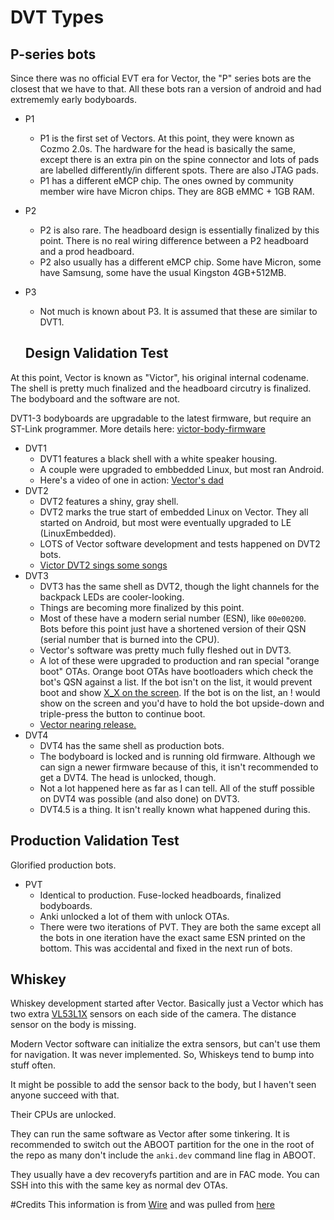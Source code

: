 # DVT Types

## P-series bots
Since there was no official EVT era for Vector, the "P" series bots are the closest that we have to that.
All these bots ran a version of android and had extrememly early bodyboards.

-   P1
    -   P1 is the first set of Vectors. At this point, they were known as Cozmo 2.0s. The hardware for the head is basically the same, except there is an extra pin on the spine connector and lots of pads are labelled differently/in different spots. There are also JTAG pads.
    -   P1 has a different eMCP chip. The ones owned by community member wire have Micron chips. They are 8GB eMMC + 1GB RAM.
-   P2
    -   P2 is also rare. The headboard design is essentially finalized by this point. There is no real wiring difference between a P2 headboard and a prod headboard.
    -   P2 also usually has a different eMCP chip. Some have Micron, some have Samsung, some have the usual Kingston 4GB+512MB.
-   P3
    -   Not much is known about P3. It is assumed that these are similar to DVT1.

    ## Design Validation Test

At this point, Vector is known as "Victor", his original internal codename. The shell is pretty much finalized and the headboard circutry is finalized. The bodyboard and the software are not.

DVT1-3 bodyboards are upgradable to the latest firmware, but require an ST-Link programmer. More details here: [victor-body-firmware](https://github.com/kercre123/victor-body-firmware)

-   DVT1
    -   DVT1 features a black shell with a white speaker housing.
    -   A couple were upgraded to embbedded Linux, but most ran Android.
    -   Here's a video of one in action: [Vector's dad](https://www.youtube.com/watch?v=0cNlJDtV1SE)
-   DVT2
    -   DVT2 features a shiny, gray shell.
    -   DVT2 marks the true start of embedded Linux on Vector. They all started on Android, but most were eventually upgraded to LE (LinuxEmbedded).
    -   LOTS of Vector software development and tests happened on DVT2 bots.
    -   [Victor DVT2 sings some songs](https://www.youtube.com/watch?v=ZgQRdJaFEnk)
-   DVT3
    -   DVT3 has the same shell as DVT2, though the light channels for the backpack LEDs are cooler-looking.
    -   Things are becoming more finalized by this point.
    -   Most of these have a modern serial number (ESN), like `00e00200`. Bots before this point just have a shortened version of their QSN (serial number that is burned into the CPU).
    -   Vector's software was pretty much fully fleshed out in DVT3.
    -   A lot of these were upgraded to production and ran special "orange boot" OTAs. Orange boot OTAs have bootloaders which check the bot's QSN against a list. If the bot isn't on the list, it would prevent boot and show [X_X on the screen](https://cdn.discordapp.com/attachments/527877466132578325/1135277433537429535/20230730_132623.jpg?ex=6664a280&is=66635100&hm=1c282cea228f1953e32d546a4897280da25a19fd376b9dc8e2f4faae43fe08f0&). If the bot is on the list, an ! would show on the screen and you'd have to hold the bot upside-down and triple-press the button to continue boot.
    -   [Vector nearing release.](https://www.youtube.com/watch?v=vgTMu1trpPQ)
-   DVT4
    -   DVT4 has the same shell as production bots.
    -   The bodyboard is locked and is running old firmware. Although we can sign a newer firmware because of this, it isn't recommended to get a DVT4. The head is unlocked, though.
    -   Not a lot happened here as far as I can tell. All of the stuff possible on DVT4 was possible (and also done) on DVT3.
    -   DVT4.5 is a thing. It isn't really known what happened during this.

## Production Validation Test

Glorified production bots.

-   PVT
    -   Identical to production. Fuse-locked headboards, finalized bodyboards.
    -   Anki unlocked a lot of them with unlock OTAs.
    -   There were two iterations of PVT. They are both the same except all the bots in one iteration have the exact same ESN printed on the bottom. This was accidental and fixed in the next run of bots.

## Whiskey

Whiskey development started after Vector. Basically just a Vector which has two extra [VL53L1X](https://www.st.com/en/imaging-and-photonics-solutions/vl53l1x.html) sensors on each side of the camera. The distance sensor on the body is missing.

Modern Vector software can initialize the extra sensors, but can't use them for navigation. It was never implemented. So, Whiskeys tend to bump into stuff often.

It might be possible to add the sensor back to the body, but I haven't seen anyone succeed with that.

Their CPUs are unlocked.

They can run the same software as Vector after some tinkering. It is recommended to switch out the ABOOT partition for the one in the root of the repo as many don't include the `anki.dev` command line flag in ABOOT.

They usually have a dev recoveryfs partition and are in FAC mode. You can SSH into this with the same key as normal dev OTAs.

#Credits
This information is from [Wire](https://github.com/kercre123) and was pulled from [here](https://github.com/kercre123/unlocking-vector/blob/main/prototypes.md)
